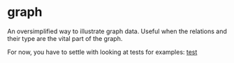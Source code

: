 # graph

An oversimplified way to illustrate graph data. Useful when the relations and their type are the vital part of the graph.

For now, you have to settle with looking at tests for examples: [test](https://github.com/Meduzz/graph/blob/master/mem/graph_test.go)